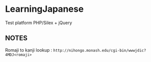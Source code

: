 # LearningJapanese
Test platform PHP/Silex + jQuery


## NOTES
Romaji to kanji lookup : `http://nihongo.monash.edu/cgi-bin/wwwjdic?4MDJ<romaji>`
